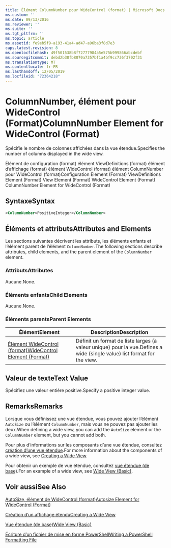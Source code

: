 ```yaml
---
title: Élément ColumnNumber pour WideControl (format) | Microsoft Docs
ms.custom: ''
ms.date: 09/13/2016
ms.reviewer: ''
ms.suite: ''
ms.tgt_pltfrm: ''
ms.topic: article
ms.assetid: fe9eb5f9-a193-41a4-ad47-a96ba3f8d7e3
caps.latest.revision: 8
ms.openlocfilehash: 49f501538b8f72777984a5e575b999866abcdebf
ms.sourcegitcommit: debd2b38fb8070a7357bf1a4bf9cc736f3702f31
ms.translationtype: MT
ms.contentlocale: fr-FR
ms.lasthandoff: 12/05/2019
ms.locfileid: "72364218"
---
```

# <a name="columnnumber-element-for-widecontrol-format"></a><span data-ttu-id="86736-102">ColumnNumber, élément pour WideControl (Format)</span><span class="sxs-lookup"><span data-stu-id="86736-102">ColumnNumber Element for WideControl (Format)</span></span>

<span data-ttu-id="86736-103">Spécifie le nombre de colonnes affichées dans la vue étendue.</span><span class="sxs-lookup"><span data-stu-id="86736-103">Specifies the number of columns displayed in the wide view.</span></span>

<span data-ttu-id="86736-104">Élément de configuration (format) élément ViewDefinitions (format) élément d’affichage (format) élément WideControl (format) élément ColumnNumber pour WideControl (format)</span><span class="sxs-lookup"><span data-stu-id="86736-104">Configuration Element (Format) ViewDefinitions Element (Format) View Element (Format) WideControl Element (Format) ColumnNumber Element for WideControl (Format)</span></span>

## <a name="syntax"></a><span data-ttu-id="86736-105">Syntaxe</span><span class="sxs-lookup"><span data-stu-id="86736-105">Syntax</span></span>

```xml
<ColumnNumber>PositiveInteger</ColumnNumber>
```

## <a name="attributes-and-elements"></a><span data-ttu-id="86736-106">Éléments et attributs</span><span class="sxs-lookup"><span data-stu-id="86736-106">Attributes and Elements</span></span>

<span data-ttu-id="86736-107">Les sections suivantes décrivent les attributs, les éléments enfants et l’élément parent de l’élément `ColumnNumber`.</span><span class="sxs-lookup"><span data-stu-id="86736-107">The following sections describe attributes, child elements, and the parent element of the `ColumnNumber` element.</span></span>

### <a name="attributes"></a><span data-ttu-id="86736-108">Attributs</span><span class="sxs-lookup"><span data-stu-id="86736-108">Attributes</span></span>

<span data-ttu-id="86736-109">Aucune.</span><span class="sxs-lookup"><span data-stu-id="86736-109">None.</span></span>

### <a name="child-elements"></a><span data-ttu-id="86736-110">Éléments enfants</span><span class="sxs-lookup"><span data-stu-id="86736-110">Child Elements</span></span>

<span data-ttu-id="86736-111">Aucune.</span><span class="sxs-lookup"><span data-stu-id="86736-111">None.</span></span>

### <a name="parent-elements"></a><span data-ttu-id="86736-112">Éléments parents</span><span class="sxs-lookup"><span data-stu-id="86736-112">Parent Elements</span></span>

|<span data-ttu-id="86736-113">Élément</span><span class="sxs-lookup"><span data-stu-id="86736-113">Element</span></span>|<span data-ttu-id="86736-114">Description</span><span class="sxs-lookup"><span data-stu-id="86736-114">Description</span></span>|
|-------------|-----------------|
|[<span data-ttu-id="86736-115">Élément WideControl (format)</span><span class="sxs-lookup"><span data-stu-id="86736-115">WideControl Element (Format)</span></span>](./widecontrol-element-format.md)|<span data-ttu-id="86736-116">Définit un format de liste larges (à valeur unique) pour la vue.</span><span class="sxs-lookup"><span data-stu-id="86736-116">Defines a wide (single value) list format for the view.</span></span>|

## <a name="text-value"></a><span data-ttu-id="86736-117">Valeur de texte</span><span class="sxs-lookup"><span data-stu-id="86736-117">Text Value</span></span>

<span data-ttu-id="86736-118">Spécifiez une valeur entière positive.</span><span class="sxs-lookup"><span data-stu-id="86736-118">Specify a positive integer value.</span></span>

## <a name="remarks"></a><span data-ttu-id="86736-119">Remarks</span><span class="sxs-lookup"><span data-stu-id="86736-119">Remarks</span></span>

<span data-ttu-id="86736-120">Lorsque vous définissez une vue étendue, vous pouvez ajouter l’élément `AutoSize` ou l’élément `ColumnNumber`, mais vous ne pouvez pas ajouter les deux.</span><span class="sxs-lookup"><span data-stu-id="86736-120">When defining a wide view, you can add the `AutoSize` element or the `ColumnNumber` element, but you cannot add both.</span></span>

<span data-ttu-id="86736-121">Pour plus d’informations sur les composants d’une vue étendue, consultez [création d’une vue étendue](./creating-a-wide-view.md).</span><span class="sxs-lookup"><span data-stu-id="86736-121">For more information about the components of a wide view, see [Creating a Wide View](./creating-a-wide-view.md).</span></span>

<span data-ttu-id="86736-122">Pour obtenir un exemple de vue étendue, consultez [vue étendue (de base)](./wide-view-basic.md).</span><span class="sxs-lookup"><span data-stu-id="86736-122">For an example of a wide view, see [Wide View (Basic)](./wide-view-basic.md).</span></span>

## <a name="see-also"></a><span data-ttu-id="86736-123">Voir aussi</span><span class="sxs-lookup"><span data-stu-id="86736-123">See Also</span></span>

[<span data-ttu-id="86736-124">AutoSize, élément de WideControl (format)</span><span class="sxs-lookup"><span data-stu-id="86736-124">Autosize Element for WideControl (Format)</span></span>](./autosize-element-for-widecontrol-format.md)

[<span data-ttu-id="86736-125">Création d’un affichage étendu</span><span class="sxs-lookup"><span data-stu-id="86736-125">Creating a Wide View</span></span>](./creating-a-wide-view.md)

[<span data-ttu-id="86736-126">Vue étendue (de base)</span><span class="sxs-lookup"><span data-stu-id="86736-126">Wide View (Basic)</span></span>](./wide-view-basic.md)

[<span data-ttu-id="86736-127">Écriture d’un fichier de mise en forme PowerShell</span><span class="sxs-lookup"><span data-stu-id="86736-127">Writing a PowerShell Formatting File</span></span>](./writing-a-powershell-formatting-file.md)
